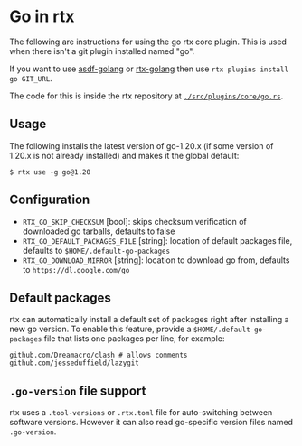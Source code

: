 # Go in rtx

The following are instructions for using the go rtx core plugin. This is used when there isn't a 
git plugin installed named "go".

If you want to use [asdf-golang](https://github.com/kennyp/asdf-golang)
or [rtx-golang](https://github.com/rtx-plugins/rtx-golang)
then use `rtx plugins install go GIT_URL`.

The code for this is inside the rtx repository at
[`./src/plugins/core/go.rs`](https://github.com/jdxcode/rtx/blob/main/src/plugins/core/go.rs).

## Usage

The following installs the latest version of go-1.20.x (if some version of 1.20.x is not already
installed) and makes it the global default:

```sh-session
$ rtx use -g go@1.20
```

## Configuration

- `RTX_GO_SKIP_CHECKSUM` [bool]: skips checksum verification of downloaded go tarballs, defaults to false
- `RTX_GO_DEFAULT_PACKAGES_FILE` [string]: location of default packages file, defaults to `$HOME/.default-go-packages`
- `RTX_GO_DOWNLOAD_MIRROR` [string]: location to download go from, defaults to `https://dl.google.com/go`

## Default packages

rtx can automatically install a default set of packages right after installing a new go version. 
To enable this feature, provide a `$HOME/.default-go-packages` file that lists one packages per 
line, for example:

```
github.com/Dreamacro/clash # allows comments
github.com/jesseduffield/lazygit
```

## `.go-version` file support

rtx uses a `.tool-versions` or `.rtx.toml` file for auto-switching between software versions.
However it can also read go-specific version files named `.go-version`.
